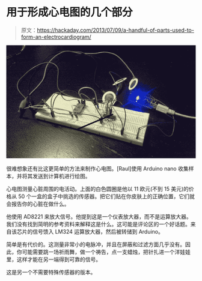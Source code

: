 # 用于形成心电图的几个部分

> 原文：<https://hackaday.com/2013/07/09/a-handful-of-parts-used-to-form-an-electrocardiogram/>

![minimal-ecg](img/abdb3b97b3718d9293626c686f95e741.png)

很难想象还有比这更简单的方法来制作心电图。[Raul]使用 Arduino nano 收集样本，并将其发送到计算机进行绘图。

心电图测量心脏周围的电活动。上面的白色圆圈是他以 11 欧元(不到 15 美元)的价格从 50 个一盒的盒子中挑选的传感器。把它们贴在你皮肤上的正确位置，它们就会报告你的心脏在做什么。

他使用 AD8221 来放大信号。他提到这是一个仪表放大器，而不是运算放大器。我们没有找到简明的参考资料来解释这是什么。这可能是评论区的一个好话题。来自该芯片的信号馈入 LM324 运算放大器，然后被转储到 Arduino。

简单是有代价的。这测量非常小的电脉冲，并且在屏蔽和过滤方面几乎没有。因此，你可能需要跳一场祈雨舞，做一个祷告，点一支蜡烛，把针扎进一个洋娃娃里，这样才能在另一端得到可靠的信号。

这是另一个不需要特殊传感器的版本。